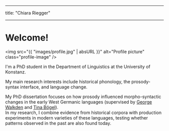 
---
title: "Chiara Riegger"

---

# Welcome!

<img src="{{ "images/profile.jpg" | absURL }}" alt="Profile picture" class="profile-image" />




I'm a PhD student in the Department of Linguistics at the University of Konstanz.  

My main research interests include historical phonology, the prosody-syntax interface, and language change.

My PhD dissertation focuses on how prosody influenced morpho-syntactic changes in the early West Germanic languages (supervised by [George Walkden](http://walkden.space) and [Tina Bögel](https://ling.sprachwiss.uni-konstanz.de/pages/home/boegel/)).  
  In my research, I combine evidence from historical corpora with production experiments in modern varieties of these languages, testing whether patterns observed in the past are also found today.
